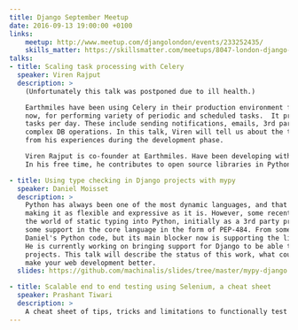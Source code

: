 ```yaml
---
title: Django September Meetup
date: 2016-09-13 19:00:00 +0100
links:
    meetup: http://www.meetup.com/djangolondon/events/233252435/
    skills_matter: https://skillsmatter.com/meetups/8047-london-django-september-meetup
talks:
- title: Scaling task processing with Celery
  speaker: Viren Rajput
  description: >
    (Unfortunately this talk was postponed due to ill health.)

    Earthmiles have been using Celery in their production environment for over a year
    now, for performing variety of periodic and scheduled tasks.  It processes 200,000
    tasks per day. These include sending notifications, emails, 3rd party API calls to
    complex DB operations. In this talk, Viren will tell us about the things he learned
    from his experiences during the development phase.

    Viren Rajput is co-founder at Earthmiles. Have been developing with Python for 6 years.
    In his free time, he contributes to open source libraries in Python.

- title: Using type checking in Django projects with mypy
  speaker: Daniel Moisset
  description: >
    Python has always been one of the most dynamic languages, and that's the most important factor in
    making it as flexible and expressive as it is. However, some recent efforts being done to also bring
    the world of static typing into Python, initially as a 3rd party project called mypy, and currently with
    some support in the core language in the form of PEP-484. From some experiences with it, mypy improved
    Daniel's Python code, but its main blocker now is supporting the libraries and frameworks we all use.
    He is currently working on bringing support for Django to be able to have type annotations in web development
    projects. This talk will describe the status of this work, what could be improved, and how it can already
    make your web development better.
  slides: https://github.com/machinalis/slides/tree/master/mypy-django

- title: Scalable end to end testing using Selenium, a cheat sheet
  speaker: Prashant Tiwari
  description: >
    A cheat sheet of tips, tricks and limitations to functionally test Django applications with Selenium.
---
```

